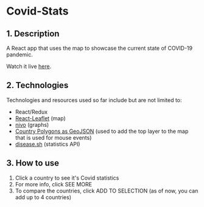 # Covid-Stats

## 1. Description

A React app that uses the map to showcase the current state of COVID-19 pandemic.

Watch it live [here]("https://timofei-benko.github.io/covid-stats/").

## 2. Technologies

Technologies and resources used so far include but are not limited to:
* React/Redux
* [React-Leaflet](https://react-leaflet.js.org/) (map)
* [nivo](https://nivo.rocks/) (graphs)
* [Country Polygons as GeoJSON](https://datahub.io/core/geo-countries#resource-countries) (used to add the top layer to 
  the 
  map that is used for mouse events)
* [disease.sh](https://corona.lmao.ninja/) (statistics API)

## 3. How to use

1. Click a country to see it's Covid statistics
1. For more info, click SEE MORE
1. To compare the countries, click ADD TO SELECTION (as of now, you can add up to 4 countries)
